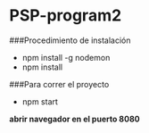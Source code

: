 # PSP-program2

###Procedimiento de instalación
* npm install -g nodemon
* npm install

###Para correr el proyecto
* npm start


**abrir navegador en el puerto 8080**
